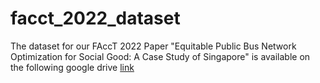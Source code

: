# facct_2022_dataset
The dataset for our FAccT 2022 Paper "Equitable Public Bus Network Optimization for Social Good: A Case Study of Singapore" is available on the following google drive [link](https://drive.google.com/drive/folders/1LTFuZdID8b5nL_00kWbgEgdnWoeObEJe)
